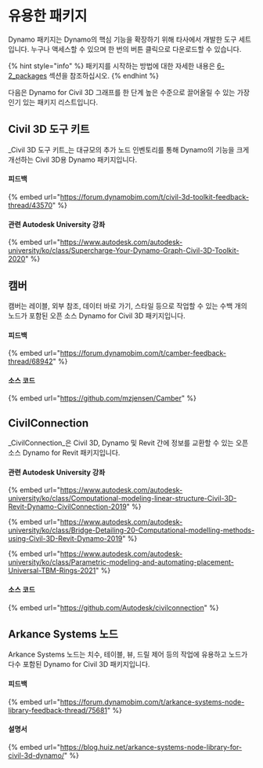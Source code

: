 # 유용한 패키지

Dynamo 패키지는 Dynamo의 핵심 기능을 확장하기 위해 타사에서 개발한 도구 세트입니다. 누구나 액세스할 수 있으며 한 번의 버튼 클릭으로 다운로드할 수 있습니다.

{% hint style="info" %} 패키지를 시작하는 방법에 대한 자세한 내용은 [6-2_packages](../6\_custom\_nodes\_and\_packages/6-2\_packages/ "mention") 섹션을 참조하십시오. {% endhint %}

다음은 Dynamo for Civil 3D 그래프를 한 단계 높은 수준으로 끌어올릴 수 있는 가장 인기 있는 패키지 리스트입니다.

## Civil 3D 도구 키트

_Civil 3D 도구 키트_는 대규모의 추가 노드 인벤토리를 통해 Dynamo의 기능을 크게 개선하는 Civil 3D용 Dynamo 패키지입니다.

#### 피드백

{% embed url="https://forum.dynamobim.com/t/civil-3d-toolkit-feedback-thread/43570" %}

#### 관련 Autodesk University 강좌

{% embed url="https://www.autodesk.com/autodesk-university/ko/class/Supercharge-Your-Dynamo-Graph-Civil-3D-Toolkit-2020" %}

## 캠버

캠버는 레이블, 외부 참조, 데이터 바로 가기, 스타일 등으로 작업할 수 있는 수백 개의 노드가 포함된 오픈 소스 Dynamo for Civil 3D 패키지입니다.

#### 피드백

{% embed url="https://forum.dynamobim.com/t/camber-feedback-thread/68942" %}

#### 소스 코드

{% embed url="https://github.com/mzjensen/Camber" %}

## CivilConnection

_CivilConnection_은 Civil 3D, Dynamo 및 Revit 간에 정보를 교환할 수 있는 오픈 소스 Dynamo for Revit 패키지입니다.

#### 관련 Autodesk University 강좌

{% embed url="https://www.autodesk.com/autodesk-university/ko/class/Computational-modeling-linear-structure-Civil-3D-Revit-Dynamo-CivilConnection-2019" %}

{% embed url="https://www.autodesk.com/autodesk-university/ko/class/Bridge-Detailing-20-Computational-modelling-methods-using-Civil-3D-Revit-Dynamo-2019" %}

{% embed url="https://www.autodesk.com/autodesk-university/ko/class/Parametric-modeling-and-automating-placement-Universal-TBM-Rings-2021" %}

#### 소스 코드

{% embed url="https://github.com/Autodesk/civilconnection" %}

## Arkance Systems 노드

Arkance Systems 노드는 치수, 테이블, 뷰, 드릴 제어 등의 작업에 유용하고 노드가 다수 포함된 Dynamo for Civil 3D 패키지입니다.

#### 피드백

{% embed url="https://forum.dynamobim.com/t/arkance-systems-node-library-feedback-thread/75681" %}

#### 설명서

{% embed url="https://blog.huiz.net/arkance-systems-node-library-for-civil-3d-dynamo/" %}
